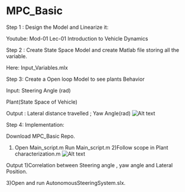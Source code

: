 # MPC_Basic

Step 1 : 
Design the Model and Linearize it:

Youtube: Mod-01 Lec-01 Introduction to Vehicle Dynamics



Step 2 : 
Create State Space Model and create Matlab file storing all the variable.

Here: Input_Variables.mlx



Step 3:
Create a Open loop Model to see plants Behavior

Input: Steering Angle (rad)

Plant(State Space of Vehicle)

Output : Lateral distance travelled ; Yaw Angle(rad)
![Alt text](path/to/image.png)

Step 4:
Implementation:

Download MPC_Basic Repo.

1) Open Main_script.m
Run Main_script.m
2)Follow scope in Plant characterization.m
![Alt text](path/to/image.png)




Output 1)Correlation between Steering angle , yaw angle and Lateral Position.

3)Open and run AutonomousSteeringSystem.slx.




